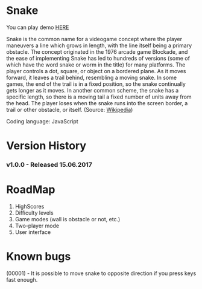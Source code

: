 # Snake
You can play demo [HERE](http://mkalinowski.pl/snake/)

Snake is the common name for a videogame concept where the player maneuvers a line which grows in length, with the line itself being a primary obstacle. The concept originated in the 1976 arcade game Blockade, and the ease of implementing Snake has led to hundreds of versions (some of which have the word snake or worm in the title) for many platforms.
The player controls a dot, square, or object on a bordered plane. As it moves forward, it leaves a trail behind, resembling a moving snake. In some games, the end of the trail is in a fixed position, so the snake continually gets longer as it moves. In another common scheme, the snake has a specific length, so there is a moving tail a fixed number of units away from the head. The player loses when the snake runs into the screen border, a trail or other obstacle, or itself.
(Source: [Wikipedia](https://en.wikipedia.org/wiki/Snake_(video_game)))

Coding language: JavaScript

# Version History
### v1.0.0 - Released 15.06.2017

# RoadMap
1. HighScores
2. Difficulty levels
3. Game modes (wall is obstacle or not, etc.)
4. Two-player mode
5. User interface

# Known bugs
(00001) - It is possible to move snake to opposite direction if you press keys fast enough.
